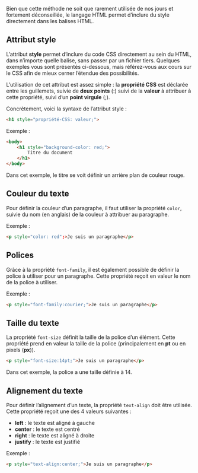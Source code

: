 Bien que cette méthode ne soit que rarement utilisée de nos jours et fortement déconseillée, le langage HTML permet d’inclure du style directement dans les balises HTML. 

## Attribut style

L’attribut **style** permet d’inclure du code CSS directement au sein du HTML, dans n’importe quelle balise, sans passer par un fichier tiers. Quelques exemples vous sont présentés ci-dessous, mais référez-vous aux cours sur le CSS afin de mieux cerner l’étendue des possibilités.

L’utilisation de cet attribut est assez simple : la **propriété CSS** est déclarée entre les guillemets, suivie de **deux points** (:) suivi de la **valeur** à attribuer à cette propriété, suivi d’un **point virgule** (;).

Concrètement, voici la syntaxe de l’attribut style :

```html
<h1 style="propriété-CSS: valeur;">
```

Exemple : 

```html
<body>
    <h1 style="background-color: red;">
        Titre du document
    </h1>
</body>
```

Dans cet exemple, le titre se voit définir un arrière plan de couleur rouge. 

## Couleur du texte

Pour définir la couleur d’un paragraphe, il faut utiliser la propriété ```color```, suivie du nom (en anglais) de la couleur à attribuer au paragraphe.

Exemple :

```html
<p style="color: red";>Je suis un paragraphe</p>
```

## Polices

Grâce à la propriété ```font-family```, il est également possible de définir la police à utiliser pour un paragraphe. Cette propriété reçoit en valeur le nom de la police à utiliser. 

Exemple :

```html
<p style="font-family:courier;">Je suis un paragraphe</p>
```

## Taille du texte

La propriété ```font-size``` définit la taille de la police d’un élément. Cette propriété prend en valeur la taille de la police (principalement en **pt** ou en pixels (**px**)).

```html
<p style="font-size:14pt;">Je suis un paragraphe</p>
```

Dans cet exemple, la police a une taille définie à 14.

## Alignement du texte

Pour définir l’alignement d’un texte, la propriété ```text-align``` doit être utilisée. Cette propriété reçoit une des 4 valeurs suivantes :

- **left** : le texte est aligné à gauche
- **center** : le texte est centré
- **right** : le texte est aligné à droite
- **justify** : le texte est justifié

Exemple :

```html
<p style="text-align:center;">Je suis un paragraphe</p>
```
